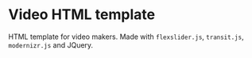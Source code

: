 # Video HTML template

HTML template for video makers. Made with `flexslider.js`, `transit.js`, `modernizr.js` and JQuery.